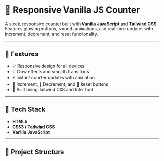 # 🌟 Responsive Vanilla JS Counter

A sleek, responsive counter built with **Vanilla JavaScript** and **Tailwind CSS**.  
Features glowing buttons, smooth animations, and real-time updates with increment, decrement, and reset functionality.

---

## 🚀 Features
- ✅ Responsive design for all devices  
- 💡 Glow effects and smooth transitions  
- ⚡ Instant counter updates with animation  
- 🔼 Increment, 🔽 Decrement, and 🔄 Reset buttons  
- 🎨 Built using Tailwind CSS and Inter font  

---

## 🧩 Tech Stack
- **HTML5**
- **CSS3 / Tailwind CSS**
- **Vanilla JavaScript**

---

## 📂 Project Structure
